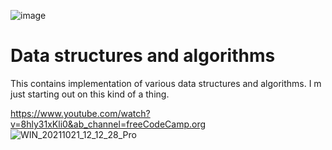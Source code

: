 
![image](https://github.com/chinmay-routray-github/First-repository/assets/84587881/f5d583be-b94e-4aed-90c1-5cb195ed64aa)


# Data structures and algorithms
This contains implementation of various data structures and algorithms.
I m just starting out on this kind of a thing.

https://www.youtube.com/watch?v=8hly31xKli0&ab_channel=freeCodeCamp.org
![WIN_20211021_12_12_28_Pro](https://github.com/chinmay-routray-github/First-repository/assets/84587881/e655e1e9-25ac-4172-9362-c094da0686a9)
